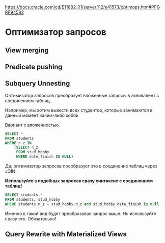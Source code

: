 https://docs.oracle.com/cd/E11882_01/server.112/e41573/optimops.htm#PFGRF94582

# Оптимизатор запросов

## View merging

## Predicate pushing

## Subquery Unnesting

Оптимизатор запросов преобразует вложенные запросы в эквивалент с соединением таблиц.

Например, мы хотим вывести всех студентов, которые занимаются в данный момент каким-либо хобби

Вариант с вложенностью.

```sql
SELECT *
FROM students
WHERE n_z IN
    (SELECT n_z
     FROM stud_hobby
     WHERE date_finish IS NULL)
```

Да, оптимизатор запросов преобразует это в соединение таблиц через JOIN.

**Используйте в подобных запросах сразу синтаксис с соединением таблиц!**

```sql
SELECT students.*
FROM students, stud_hobby
WHERE students.n_z = stud_hobby.n_z and stud_hobby.date_finish is null
```

Именно в такой вид будет преобразован запрос выше. Но используйте сразу его. Обязательно!

## Query Rewrite with Materialized Views
